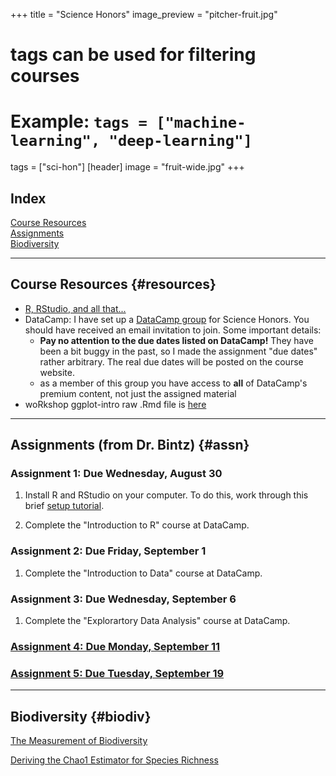 +++
title = "Science Honors"
image_preview = "pitcher-fruit.jpg"
# tags can be used for filtering courses
# Example: `tags = ["machine-learning", "deep-learning"]`
tags = ["sci-hon"]
[header] 
image = "fruit-wide.jpg"
+++

## Index

[Course Resources](#resources)  
[Assignments](#assn)  
[Biodiversity](#biodiv)

---------------------------------------------------------------------

## Course Resources {#resources}

-  [R, RStudio, and all that...](/resources/Rstuff/)
-  DataCamp: I have set up a [DataCamp group](https://www.datacamp.com/groups/science-honors) for Science Honors. You should have received an email invitation to join. Some important details:
    -  **Pay no attention to the due dates listed on DataCamp!** They have been a bit buggy in the past, so I made the assignment "due dates" rather arbitrary. The real due dates will be posted on the course website.
    -  as a member of this group you have access to **all** of DataCamp's premium content, not just the assigned material
-  woRkshop ggplot-intro raw .Rmd file is [here](https://gist.githubusercontent.com/jbintz/94e7bcdbc5655dc293151c73a1b5a505/raw/13e19d3f983fd69ea85a646fceb0f6ddaf3d41fb/ggplot-intro.Rmd)
    
---------------------------------------------------------------------

## Assignments (from Dr. Bintz) {#assn}

### Assignment 1: Due Wednesday, August 30

1.  Install R and RStudio on your computer. To do this, work through this brief [setup tutorial](https://jjallaire.shinyapps.io/learnr-tutorial-00-setup/).

2.  Complete the "Introduction to R" course at DataCamp. 

### Assignment 2: Due Friday, September 1

1. Complete the "Introduction to Data" course at DataCamp. 

### Assignment 3: Due Wednesday, September 6

1. Complete the "Explorartory Data Analysis" course at DataCamp.

### [Assignment 4: Due Monday, September 11](/courses/INTS150/assignments/science-honors-assignment-4/) 

### [Assignment 5: Due Tuesday, September 19](/courses/INTS150/assignments/the-measurement-of-biodiversity)
---------------------------------------------------------------------

## Biodiversity {#biodiv}

[The Measurement of Biodiversity](/courses/INTS150/assignments/the-measurement-of-biodiversity)

[Deriving the Chao1 Estimator for Species Richness](/courses/INTS150/biodiversity/deriving-the-chao1-estimator-for-species-richness)